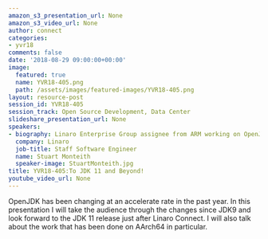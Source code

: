 ```yaml
---
amazon_s3_presentation_url: None
amazon_s3_video_url: None
author: connect
categories:
- yvr18
comments: false
date: '2018-08-29 09:00:00+00:00'
image:
  featured: true
  name: YVR18-405.png
  path: /assets/images/featured-images/YVR18-405.png
layout: resource-post
session_id: YVR18-405
session_track: Open Source Development, Data Center
slideshare_presentation_url: None
speakers:
- biography: Linaro Enterprise Group assignee from ARM working on OpenJDK.
  company: Linaro
  job-title: Staff Software Engineer
  name: Stuart Monteith
  speaker-image: StuartMonteith.jpg
title: YVR18-405:To JDK 11 and Beyond!
youtube_video_url: None
---
```


OpenJDK has been changing at an accelerate rate in the past year. In this presentation I will take the audience through the changes since JDK9 and look forward to the JDK 11 release just after Linaro Connect. I will also talk about the work that has been done on AArch64 in particular.